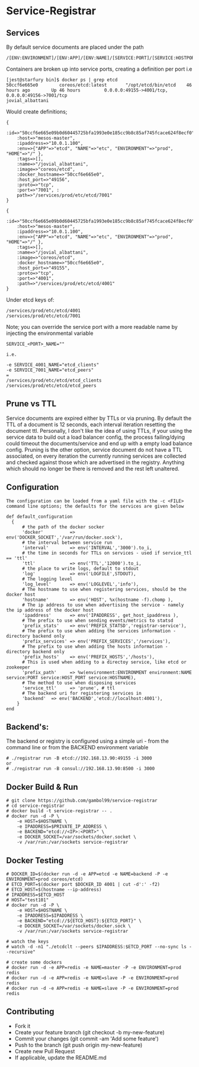 Service-Registrar
=================

Services
-----------------

By default service documents are placed under the path

    /[ENV:ENVIRONMENT]/[ENV:APP]/[ENV:NAME]/[SERVICE:PORT]/[SERVICE:HOSTPORT]/[SERVICE:HOSTNAME]

Containers are broken up into service ports, creating a definition per port i.e

    [jest@starfury bin]$ docker ps | grep etcd
	50ccf6e665e0        coreos/etcd:latest       "/opt/etcd/bin/etcd    46 hours ago        Up 46 hours         0.0.0.0:49155->4001/tcp, 0.0.0.0:49156->7001/tcp                                                                                                                                                                                           jovial_albattani

Would create definitions;

    {
        :id=>"50ccf6e665e09b0d60445725bfa1993e0e185cc9b8c85af745fcace624f8ecf0",
        :host=>"mesos-master",
        :ipaddress=>"10.0.1.100",
        :env=>{"APP"=>"etcd", "NAME"=>"etc", "ENVIRONMENT"=>"prod", "HOME"=>"/" },
        :tags=>[],
        :name=>"/jovial_albattani",
        :image=>"coreos/etcd",
        :docker_hostname=>"50ccf6e665e0",
        :host_port=>"49156",
        :proto=>"tcp",
        :port=>"7001", :
        path=>"/services/prod/etc/etcd/7001"
    }

    {
        :id=>"50ccf6e665e09b0d60445725bfa1993e0e185cc9b8c85af745fcace624f8ecf0",
        :host=>"mesos-master",
        :ipaddress=>"10.0.1.100",
        :env=>{"APP"=>"etcd", "NAME"=>"etc", "ENVIRONMENT"=>"prod", "HOME"=>"/" },
        :tags=>[],
        :name=>"/jovial_albattani",
        :image=>"coreos/etcd",
        :docker_hostname=>"50ccf6e665e0",
        :host_port=>"49155",
        :proto=>"tcp",
        :port=>"4001",
        :path=>"/services/prod/etc/etcd/4001"
    }

Under etcd keys of:

    /services/prod/etc/etcd/4001
    /services/prod/etc/etcd/7001

Note; you can override the service port with a more readable name by injecting the environmental variable

    SERVICE_<PORT>_NAME=""

    i.e.

    -e SERVICE_4001_NAME="etcd_clients"
    -e SERVICE_7001_NAME="etcd_peers"
    =
    /services/prod/etc/etcd/etcd_clients
    /services/prod/etc/etcd/etcd_peers

Prune vs TTL
-----------------

Service documents are expired either by TTLs or via pruning. By default the TTL of a document is 12 seconds, each interval iteration resetting the document ttl. Personally, I don't like the idea of using TTLs, if your using the service data to build out a load balancer config, the process failing/dying could timeout the documents/service and end up with a empty load balance config. Pruning is the other option, service document do not have a TTL associated, on every iteration the currently running services are collected and checked against those which are advertised in the registry. Anything which should no longer be there is removed and the rest left unaltered.

Configuration
-----------------

    The configuration can be loaded from a yaml file with the -c <FILE> command line options; the defaults for the services are given below

    def default_configuration
      {
          # the path of the docker socker
          'docker'          => env('DOCKER_SOCKET','/var/run/docker.sock'),
          # the interval between service run
          'interval'        => env('INTERVAL','3000').to_i,
          # the time in seconds for TTLs on services - used if service_ttl == 'ttl'
          'ttl'             => env('TTL','12000').to_i,
          # the place to write logs, default to stdout
          'log'             => env('LOGFILE',STDOUT),
          # The logging level
          'log_level'       => env('LOGLEVEL','info'),
          # The hostname to use when registering services, should be the docker host
          'hostname'        => env('HOST', %x(hostname -f).chomp ),
          # The ip address to use when advertising the service - namely the ip address of the docker host
          'ipaddress'       => env('IPADDRESS', get_host_ipaddress ),
          # The prefix to use when sending events/metrics to statsd
          'prefix_stats'    => env('PREFIX_STATSD','registrar-service'),
          # The prefix to use when adding the services information - directory backend only
          'prefix_services' => env('PREFIX_SERVICES','/services'),
          # The prefix to use when adding the hosts information - directory backend only
          'prefix_hosts'    => env('PREFIX_HOSTS','/hosts'),
          # This is used when adding to a directoy service, like etcd or zookeeper
          'prefix_path'     => %w(environment:ENVIRONMENT environment:NAME service:PORT service:HOST_PORT service:HOSTNAME),
          # The method to use when disposing services
          'service_ttl'     => 'prune', # ttl
          # The backend uri for registering services in
          'backend'  => env('BACKEND','etcd://localhost:4001'),
        }
    end

Backend's:
---------

The backend or registry is configured using a simple uri - from the command line or from the BACKEND environment variable

    # ./registrar run -B etcd://192.168.13.90:49155 -i 3000
    or
    # ./registrar run -B consul://192.168.13.90:8500 -i 3000

Docker Build & Run
------------------

    # git clone https://github.com/gambol99/service-registrar
    # cd service-registrar
    # docker build -t service-registrar -- .
    # docker run -d -P \
        -e HOST=$HOSTNAME \
        -e IPADDRESS=$PRIVATE_IP_ADDRESS \
        -e BACKEND="etcd://<IP>:<PORT>" \
        -e DOCKER_SOCKET=/var/sockets/docker.socket \
        -v /var/run:/var/sockets service-registrar

Docker Testing
------------------

	# DOCKER_ID=$(docker run -d -e APP=etcd -e NAME=backend -P -e ENVIRONMENT=prod coreos/etcd)
	# ETCD_PORT=$(docker port $DOCKER_ID 4001 | cut -d':' -f2)
	# ETCD_HOST=$(hostname --ip-address)
	# IPADDRESS=$ETCD_HOST
	# HOST="test101"
	# docker run -d -P \
        -e HOST=$HOSTNAME \
        -e IPADDRESS=$IPADDRESS \
        -e BACKEND="etcd://${ETCD_HOST}:${ETCD_PORT}" \
        -e DOCKER_SOCKET=/var/sockets/docker.sock \
        -v /var/run:/var/sockets service-registrar

	# watch the keys
	# watch -d -n1 "./etcdclt --peers $IPADDRESS:$ETCD_PORT --no-sync ls --recursive"

	# create some dockers
	# docker run -d -e APP=redis -e NAME=master -P -e ENVIRONMENT=prod redis
	# docker run -d -e APP=redis -e NAME=slave -P -e ENVIRONMENT=prod redis
	# docker run -d -e APP=redis -e NAME=slave -P -e ENVIRONMENT=prod redis

Contributing
------------

 - Fork it
 - Create your feature branch (git checkout -b my-new-feature)
 - Commit your changes (git commit -am 'Add some feature')
 - Push to the branch (git push origin my-new-feature)
 - Create new Pull Request
 - If applicable, update the README.md
